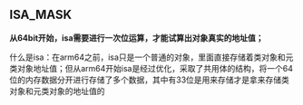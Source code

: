 ## ISA_MASK 

**从64bit开始，isa需要进行一次位运算，才能试算出对象真实的地址值；**

什么是isa：在arm64之前，isa只是一个普通的对象，里面直接存储着类对象和元类对象地址值；但从arm64开始isa是经过优化，采取了共用体的结构，将一个64位的内存数据分开进行存储了多个数据，其中有33位是用来存储才是拿来存储类对象和元类对象的地址值的

